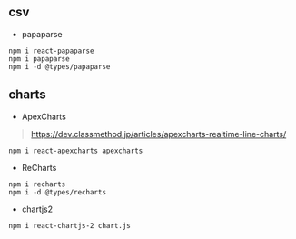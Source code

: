## csv

- papaparse

```
npm i react-papaparse
npm i papaparse
npm i -d @types/papaparse

```

## charts

- ApexCharts

> https://dev.classmethod.jp/articles/apexcharts-realtime-line-charts/

```
npm i react-apexcharts apexcharts
```

- ReCharts

```
npm i recharts
npm i -d @types/recharts
```

- chartjs2

```
npm i react-chartjs-2 chart.js
```
